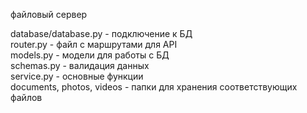 файловый сервер

database/database.py - подключение к БД\
router.py - файл с маршрутами для API\
models.py - модели для работы с БД\
schemas.py - валидация данных\
service.py - основные функции\
documents, photos, videos - папки для хранения соответствующих файлов

